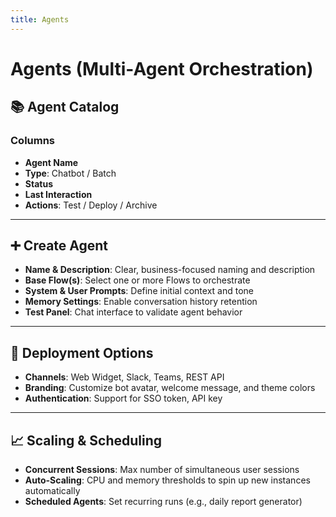 ```yaml
---
title: Agents
---
```


# Agents (Multi-Agent Orchestration)

## 📚 Agent Catalog

### Columns

- **Agent Name**
- **Type**: Chatbot / Batch
- **Status**
- **Last Interaction**
- **Actions**: Test / Deploy / Archive

---

## ➕ Create Agent

- **Name & Description**: Clear, business-focused naming and description
- **Base Flow(s)**: Select one or more Flows to orchestrate
- **System & User Prompts**: Define initial context and tone
- **Memory Settings**: Enable conversation history retention
- **Test Panel**: Chat interface to validate agent behavior

---

## 🚀 Deployment Options

- **Channels**: Web Widget, Slack, Teams, REST API
- **Branding**: Customize bot avatar, welcome message, and theme colors
- **Authentication**: Support for SSO token, API key

---

## 📈 Scaling & Scheduling

- **Concurrent Sessions**: Max number of simultaneous user sessions
- **Auto-Scaling**: CPU and memory thresholds to spin up new instances automatically
- **Scheduled Agents**: Set recurring runs (e.g., daily report generator)
